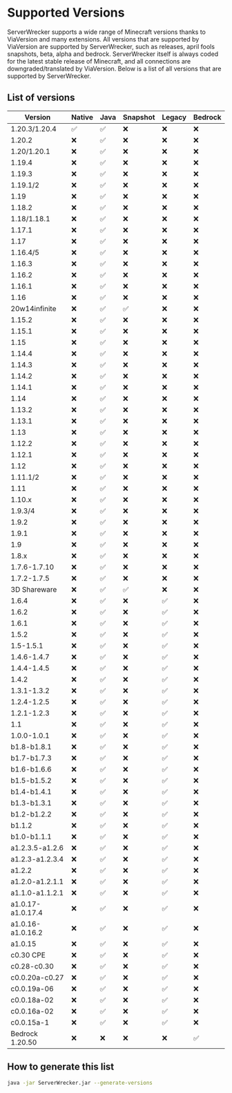 # Supported Versions

ServerWrecker supports a wide range of Minecraft versions thanks to ViaVersion and many extensions.
All versions that are supported by ViaVersion are supported by ServerWrecker, such
as releases, april fools snapshots, beta, alpha and bedrock.
ServerWrecker itself is always coded for the latest stable release of Minecraft, and all connections are
downgraded/translated by ViaVersion.
Below is a list of all versions that are supported by ServerWrecker.

## List of versions

| Version           | Native | Java | Snapshot | Legacy | Bedrock |
|-------------------|--------|------|----------|--------|---------|
| 1.20.3/1.20.4     | ✅      | ✅    | ❌        | ❌      | ❌       |
| 1.20.2            | ❌      | ✅    | ❌        | ❌      | ❌       |
| 1.20/1.20.1       | ❌      | ✅    | ❌        | ❌      | ❌       |
| 1.19.4            | ❌      | ✅    | ❌        | ❌      | ❌       |
| 1.19.3            | ❌      | ✅    | ❌        | ❌      | ❌       |
| 1.19.1/2          | ❌      | ✅    | ❌        | ❌      | ❌       |
| 1.19              | ❌      | ✅    | ❌        | ❌      | ❌       |
| 1.18.2            | ❌      | ✅    | ❌        | ❌      | ❌       |
| 1.18/1.18.1       | ❌      | ✅    | ❌        | ❌      | ❌       |
| 1.17.1            | ❌      | ✅    | ❌        | ❌      | ❌       |
| 1.17              | ❌      | ✅    | ❌        | ❌      | ❌       |
| 1.16.4/5          | ❌      | ✅    | ❌        | ❌      | ❌       |
| 1.16.3            | ❌      | ✅    | ❌        | ❌      | ❌       |
| 1.16.2            | ❌      | ✅    | ❌        | ❌      | ❌       |
| 1.16.1            | ❌      | ✅    | ❌        | ❌      | ❌       |
| 1.16              | ❌      | ✅    | ❌        | ❌      | ❌       |
| 20w14infinite     | ❌      | ✅    | ✅        | ❌      | ❌       |
| 1.15.2            | ❌      | ✅    | ❌        | ❌      | ❌       |
| 1.15.1            | ❌      | ✅    | ❌        | ❌      | ❌       |
| 1.15              | ❌      | ✅    | ❌        | ❌      | ❌       |
| 1.14.4            | ❌      | ✅    | ❌        | ❌      | ❌       |
| 1.14.3            | ❌      | ✅    | ❌        | ❌      | ❌       |
| 1.14.2            | ❌      | ✅    | ❌        | ❌      | ❌       |
| 1.14.1            | ❌      | ✅    | ❌        | ❌      | ❌       |
| 1.14              | ❌      | ✅    | ❌        | ❌      | ❌       |
| 1.13.2            | ❌      | ✅    | ❌        | ❌      | ❌       |
| 1.13.1            | ❌      | ✅    | ❌        | ❌      | ❌       |
| 1.13              | ❌      | ✅    | ❌        | ❌      | ❌       |
| 1.12.2            | ❌      | ✅    | ❌        | ❌      | ❌       |
| 1.12.1            | ❌      | ✅    | ❌        | ❌      | ❌       |
| 1.12              | ❌      | ✅    | ❌        | ❌      | ❌       |
| 1.11.1/2          | ❌      | ✅    | ❌        | ❌      | ❌       |
| 1.11              | ❌      | ✅    | ❌        | ❌      | ❌       |
| 1.10.x            | ❌      | ✅    | ❌        | ❌      | ❌       |
| 1.9.3/4           | ❌      | ✅    | ❌        | ❌      | ❌       |
| 1.9.2             | ❌      | ✅    | ❌        | ❌      | ❌       |
| 1.9.1             | ❌      | ✅    | ❌        | ❌      | ❌       |
| 1.9               | ❌      | ✅    | ❌        | ❌      | ❌       |
| 1.8.x             | ❌      | ✅    | ❌        | ❌      | ❌       |
| 1.7.6-1.7.10      | ❌      | ✅    | ❌        | ❌      | ❌       |
| 1.7.2-1.7.5       | ❌      | ✅    | ❌        | ❌      | ❌       |
| 3D Shareware      | ❌      | ✅    | ✅        | ❌      | ❌       |
| 1.6.4             | ❌      | ✅    | ❌        | ✅      | ❌       |
| 1.6.2             | ❌      | ✅    | ❌        | ✅      | ❌       |
| 1.6.1             | ❌      | ✅    | ❌        | ✅      | ❌       |
| 1.5.2             | ❌      | ✅    | ❌        | ✅      | ❌       |
| 1.5-1.5.1         | ❌      | ✅    | ❌        | ✅      | ❌       |
| 1.4.6-1.4.7       | ❌      | ✅    | ❌        | ✅      | ❌       |
| 1.4.4-1.4.5       | ❌      | ✅    | ❌        | ✅      | ❌       |
| 1.4.2             | ❌      | ✅    | ❌        | ✅      | ❌       |
| 1.3.1-1.3.2       | ❌      | ✅    | ❌        | ✅      | ❌       |
| 1.2.4-1.2.5       | ❌      | ✅    | ❌        | ✅      | ❌       |
| 1.2.1-1.2.3       | ❌      | ✅    | ❌        | ✅      | ❌       |
| 1.1               | ❌      | ✅    | ❌        | ✅      | ❌       |
| 1.0.0-1.0.1       | ❌      | ✅    | ❌        | ✅      | ❌       |
| b1.8-b1.8.1       | ❌      | ✅    | ❌        | ✅      | ❌       |
| b1.7-b1.7.3       | ❌      | ✅    | ❌        | ✅      | ❌       |
| b1.6-b1.6.6       | ❌      | ✅    | ❌        | ✅      | ❌       |
| b1.5-b1.5.2       | ❌      | ✅    | ❌        | ✅      | ❌       |
| b1.4-b1.4.1       | ❌      | ✅    | ❌        | ✅      | ❌       |
| b1.3-b1.3.1       | ❌      | ✅    | ❌        | ✅      | ❌       |
| b1.2-b1.2.2       | ❌      | ✅    | ❌        | ✅      | ❌       |
| b1.1.2            | ❌      | ✅    | ❌        | ✅      | ❌       |
| b1.0-b1.1.1       | ❌      | ✅    | ❌        | ✅      | ❌       |
| a1.2.3.5-a1.2.6   | ❌      | ✅    | ❌        | ✅      | ❌       |
| a1.2.3-a1.2.3.4   | ❌      | ✅    | ❌        | ✅      | ❌       |
| a1.2.2            | ❌      | ✅    | ❌        | ✅      | ❌       |
| a1.2.0-a1.2.1.1   | ❌      | ✅    | ❌        | ✅      | ❌       |
| a1.1.0-a1.1.2.1   | ❌      | ✅    | ❌        | ✅      | ❌       |
| a1.0.17-a1.0.17.4 | ❌      | ✅    | ❌        | ✅      | ❌       |
| a1.0.16-a1.0.16.2 | ❌      | ✅    | ❌        | ✅      | ❌       |
| a1.0.15           | ❌      | ✅    | ❌        | ✅      | ❌       |
| c0.30 CPE         | ❌      | ✅    | ❌        | ✅      | ❌       |
| c0.28-c0.30       | ❌      | ✅    | ❌        | ✅      | ❌       |
| c0.0.20a-c0.27    | ❌      | ✅    | ❌        | ✅      | ❌       |
| c0.0.19a-06       | ❌      | ✅    | ❌        | ✅      | ❌       |
| c0.0.18a-02       | ❌      | ✅    | ❌        | ✅      | ❌       |
| c0.0.16a-02       | ❌      | ✅    | ❌        | ✅      | ❌       |
| c0.0.15a-1        | ❌      | ✅    | ❌        | ✅      | ❌       |
| Bedrock 1.20.50   | ❌      | ❌    | ❌        | ❌      | ✅       |

## How to generate this list

```bash
java -jar ServerWrecker.jar --generate-versions
```
